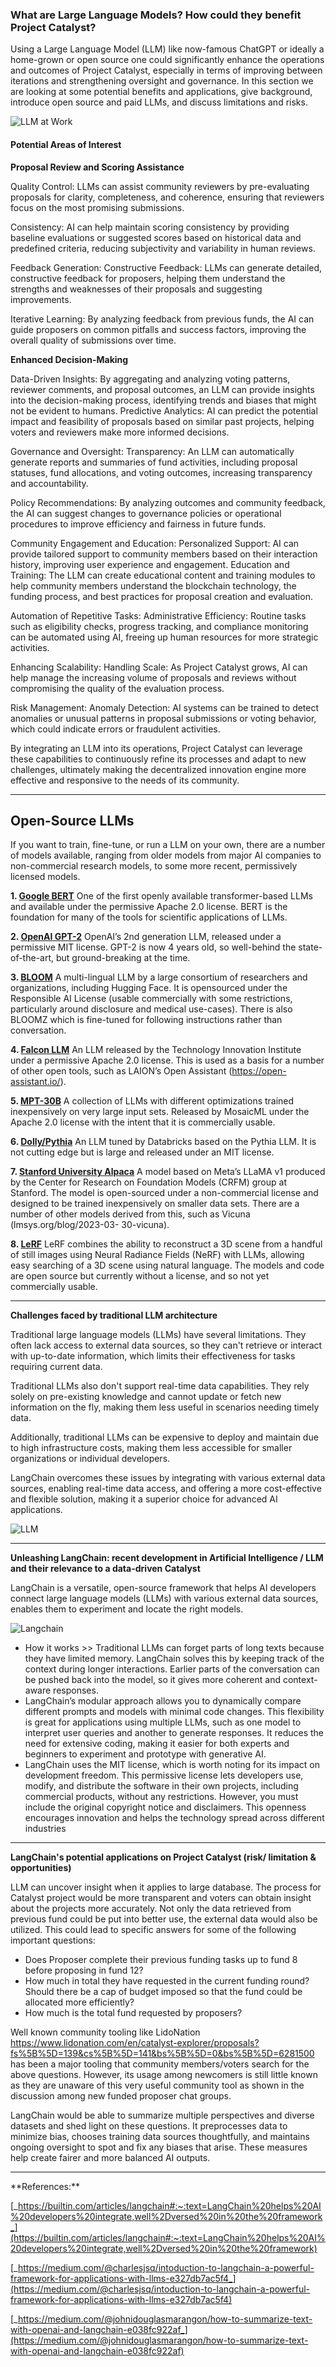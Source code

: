### What are Large Language Models? How could they benefit Project Catalyst?

Using a Large Language Model (LLM) like now-famous ChatGPT or ideally a home-grown or open source one could significantly enhance the operations and outcomes of Project Catalyst, especially in terms of improving between iterations and strengthening oversight and governance. In this section we are looking at some potential benefits and applications, give background, introduce open source and paid LLMs, and discuss limitations and risks.

![LLM at Work](https://media.licdn.com/dms/image/D4D12AQH_q5nlcMRKog/article-cover_image-shrink_720_1280/0/1682446898772?e=2147483647&v=beta&t=loa6X-iQJuNWNUoFRNLu4HMPMEWXV8xNKJXXeIAVe0M)

#### Potential Areas of Interest

**Proposal Review and Scoring Assistance**

Quality Control: LLMs can assist community reviewers by pre-evaluating proposals for clarity, completeness, and coherence, ensuring that reviewers focus on the most promising submissions.

Consistency: AI can help maintain scoring consistency by providing baseline evaluations or suggested scores based on historical data and predefined criteria, reducing subjectivity and variability in human reviews.

Feedback Generation:
Constructive Feedback: LLMs can generate detailed, constructive feedback for proposers, helping them understand the strengths and weaknesses of their proposals and suggesting improvements.

Iterative Learning: By analyzing feedback from previous funds, the AI can guide proposers on common pitfalls and success factors, improving the overall quality of submissions over time.

**Enhanced Decision-Making**

Data-Driven Insights: By aggregating and analyzing voting patterns, reviewer comments, and proposal outcomes, an LLM can provide insights into the decision-making process, identifying trends and biases that might not be evident to humans.
Predictive Analytics: AI can predict the potential impact and feasibility of proposals based on similar past projects, helping voters and reviewers make more informed decisions.

Governance and Oversight:
Transparency: An LLM can automatically generate reports and summaries of fund activities, including proposal statuses, fund allocations, and voting outcomes, increasing transparency and accountability.

Policy Recommendations: By analyzing outcomes and community feedback, the AI can suggest changes to governance policies or operational procedures to improve efficiency and fairness in future funds.

Community Engagement and Education:
Personalized Support: AI can provide tailored support to community members based on their interaction history, improving user experience and engagement.
Education and Training: The LLM can create educational content and training modules to help community members understand the blockchain technology, the funding process, and best practices for proposal creation and evaluation.

Automation of Repetitive Tasks:
Administrative Efficiency: Routine tasks such as eligibility checks, progress tracking, and compliance monitoring can be automated using AI, freeing up human resources for more strategic activities.

Enhancing Scalability:
Handling Scale: As Project Catalyst grows, AI can help manage the increasing volume of proposals and reviews without compromising the quality of the evaluation process.

Risk Management:
Anomaly Detection: AI systems can be trained to detect anomalies or unusual patterns in proposal submissions or voting behavior, which could indicate errors or fraudulent activities.

By integrating an LLM into its operations, Project Catalyst can leverage these capabilities to continuously refine its processes and adapt to new challenges, ultimately making the decentralized innovation engine more effective and responsive to the needs of its community.
***

## Open-Source LLMs

If you want to train, fine-tune, or run a LLM on your own, there are a number of models available, ranging from older models from major AI companies to non-commercial research models, to some more recent, permissively licensed models.

**1. [Google BERT](https://github.com/google-research/bert)**
One of the first openly available transformer-based LLMs and available under the permissive Apache 2.0 license.
BERT is the foundation for many of the tools for scientific applications of LLMs.

**2. [OpenAI GPT-2](https://github.com/openai/gpt-2)**
OpenAI’s 2nd generation LLM, released under a permissive MIT license. GPT-2 is now 4 years old, so well-behind the
state-of-the-art, but ground-breaking at the time.

**3. [BLOOM](https://bigscience.huggingface.co/blog/bloom)**
A multi-lingual LLM by a large consortium of researchers and organizations, including Hugging Face. It is opensourced under the Responsible AI License (usable commercially with some restrictions, particularly around
disclosure and medical use-cases). There is also BLOOMZ which is fine-tuned for following instructions rather than
conversation.

**4. [Falcon LLM](https://huggingface.co/tiiuae)**
An LLM released by the Technology Innovation Institute under a permissive Apache 2.0 license. This is used as a
basis for a number of other open tools, such as LAION’s Open Assistant (https://open-assistant.io/).

**5. [MPT-30B](https://mosaicml.com/blog/mpt-30b)**
A collection of LLMs with different optimizations trained inexpensively on very large input sets. Released by
MosaicML under the Apache 2.0 license with the intent that it is commercially usable.

**6. [Dolly/Pythia](https://huggingface.co/databricks/dolly-v2-12b)**
An LLM tuned by Databricks based on the Pythia LLM. It is not cutting edge but is large and released under an MIT
license.

**7. [Stanford University Alpaca](https://crfm.stanford.edu/2023/03/13/alpaca.html)**
A model based on Meta’s LLaMA v1 produced by the Center for Research on Foundation Models (CRFM) group at
Stanford. The model is open-sourced under a non-commercial license and designed to be trained inexpensively on
smaller data sets. There are a number of other models derived from this, such as Vicuna (lmsys.org/blog/2023-03-
30-vicuna).

**8. [LeRF](https://lerf.io)**
LeRF combines the ability to reconstruct a 3D scene from a handful of still images using Neural Radiance Fields
(NeRF) with LLMs, allowing easy searching of a 3D scene using natural language. The models and code are open
source but currently without a license, and so not yet commercially usable.
***

**Challenges faced by traditional LLM architecture**

Traditional large language models (LLMs) have several limitations. They often lack access to external data sources, so they can't retrieve or interact with up-to-date information, which limits their effectiveness for tasks requiring current data.

Traditional LLMs also don't support real-time data capabilities. They rely solely on pre-existing knowledge and cannot update or fetch new information on the fly, making them less useful in scenarios needing timely data.

Additionally, traditional LLMs can be expensive to deploy and maintain due to high infrastructure costs, making them less accessible for smaller organizations or individual developers.

LangChain overcomes these issues by integrating with various external data sources, enabling real-time data access, and offering a more cost-effective and flexible solution, making it a superior choice for advanced AI applications.

![LLM](Workshop/images/LLM_jpg.jpg)

***

**Unleashing LangChain: recent development in Artificial Intelligence / LLM and their relevance to a data-driven Catalyst**


LangChain is a versatile, open-source framework that helps AI developers connect large language models (LLMs) with various external data sources, enables them to experiment and locate the right models.

![Langchain](Workshop/images/langchain_jpg.jpg)


- How it works >> Traditional LLMs can forget parts of long texts because they have limited memory. LangChain solves this by keeping track of the context during longer interactions. Earlier parts of the conversation can be pushed back into the model, so it gives more coherent and context-aware responses.
- LangChain’s modular approach allows you to dynamically compare different prompts and models with minimal code changes. This flexibility is great for applications using multiple LLMs, such as one model to interpret user queries and another to generate responses. It reduces the need for extensive coding, making it easier for both experts and beginners to experiment and prototype with generative AI.
- LangChain uses the MIT license, which is worth noting for its impact on development freedom. This permissive license lets developers use, modify, and distribute the software in their own projects, including commercial products, without any restrictions. However, you must include the original copyright notice and disclaimers. This openness encourages innovation and helps the technology spread across different industries
***

**LangChain's potential applications on Project Catalyst (risk/ limitation & opportunities)**


LLM can uncover insight when it applies to large database. The process for Catalyst project would be more transparent and voters can obtain insight about the projects more accurately. Not only the data retrieved from previous fund could be put into better use, the external data would also be utilized. This could lead to specific answers for some of the following important questions:

- Does Proposer complete their previous funding tasks up to fund 8 before proposing in fund 12?
- How much in total they have requested in the current funding round? Should there be a cap of budget imposed so that the fund could be allocated more efficiently?
- How much is the total fund requested by proposers?

Well known community tooling like LidoNation <https://www.lidonation.com/en/catalyst-explorer/proposals?fs%5B%5D=139&cs%5B%5D=141&bs%5B%5D=0&bs%5B%5D=6281500> has been a major tooling that community members/voters search for the above questions. However, its usage among newcomers is still little known as they are unaware of this very useful community tool as shown in the discussion among new funded proposer chat groups.

LangChain would be able to summarize multiple perspectives and diverse datasets and shed light on these questions. It preprocesses data to minimize bias, chooses training data sources thoughtfully, and maintains ongoing oversight to spot and fix any biases that arise. These measures help create fairer and more balanced AI outputs.
***

\*\*References:\*\*

[_https://builtin.com/articles/langchain#:~:text=LangChain%20helps%20AI%20developers%20integrate,well%2Dversed%20in%20the%20framework_](https://builtin.com/articles/langchain#:~:text=LangChain%20helps%20AI%20developers%20integrate,well%2Dversed%20in%20the%20framework)

[_https://medium.com/@charlesjsq/intoduction-to-langchain-a-powerful-framework-for-applications-with-llms-e327db7ac5f4_](https://medium.com/@charlesjsq/intoduction-to-langchain-a-powerful-framework-for-applications-with-llms-e327db7ac5f4)

[_https://medium.com/@johnidouglasmarangon/how-to-summarize-text-with-openai-and-langchain-e038fc922af_](https://medium.com/@johnidouglasmarangon/how-to-summarize-text-with-openai-and-langchain-e038fc922af)
